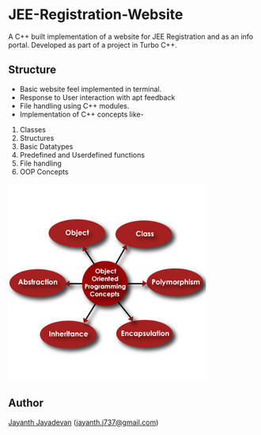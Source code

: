 # JEE-Registration-Website
A C++ built implementation of a website for JEE Registration and as an info portal. Developed as part of a project in Turbo C++.

## Structure

* Basic website feel implemented in terminal.
* Response to User interaction with apt feedback
* File handling using C++ modules.
* Implementation of C++ concepts like- 
1. Classes
2. Structures
3. Basic Datatypes
4. Predefined and Userdefined functions
5. File handling
6. OOP Concepts

<img aling="right" src="https://github.com/jayanthj737/JEE-Registration-Website/blob/master/1*y6Opk-cAQVe6uyKYH3306g.png" height =400>


## Author
[Jayanth Jayadevan](https://github.com/jayanthj737) (jayanth.j737@gmail.com)

